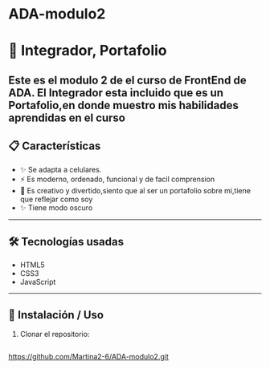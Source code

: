 # ADA-modulo2
# 🚀 Integrador, Portafolio

Este es el modulo 2 de el curso de FrontEnd de ADA.
El Integrador esta incluido que es un Portafolio,en donde muestro mis habilidades aprendidas en el curso
---

## 📋 Características
- ✨ Se adapta a celulares.
- ⚡ Es moderno, ordenado, funcional y de facil comprension
- 🎨 Es creativo y divertido,siento que al ser un portafolio sobre mi,tiene que reflejar como soy
- ✨ Tiene modo oscuro
---

## 🛠️ Tecnologías usadas
- HTML5
- CSS3
- JavaScript
---

## 📂 Instalación / Uso
1. Clonar el repositorio:
   ```bash
 https://github.com/Martina2-6/ADA-modulo2.git
